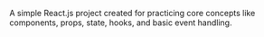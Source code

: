  A simple React.js project created for practicing core concepts like components, props, state, hooks, and basic event handling.
